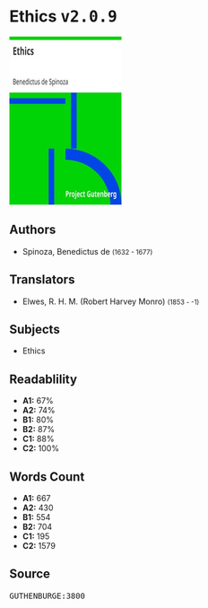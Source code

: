 # Ethics <kbd>v2.0.9</kbd>

![](./cover.medium.jpg "")

## Authors


 - Spinoza, Benedictus de <small>(1632 - 1677)</small>

## Translators


 - Elwes, R. H. M. (Robert Harvey Monro) <small>(1853 - -1)</small>

## Subjects


 - Ethics

## Readablility


 - **A1:** 67%
 - **A2:** 74%
 - **B1:** 80%
 - **B2:** 87%
 - **C1:** 88%
 - **C2:** 100%

## Words Count


 - **A1:** 667
 - **A2:** 430
 - **B1:** 554
 - **B2:** 704
 - **C1:** 195
 - **C2:** 1579

## Source


<kbd>GUTHENBURGE:3800</kbd>
